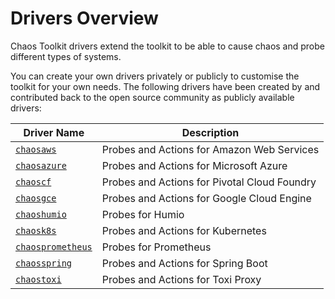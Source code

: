 # Drivers Overview

Chaos Toolkit drivers extend the toolkit to be able to cause chaos and probe different types of systems. 

You can create your own drivers privately or publicly to customise the toolkit for your own needs. The following drivers have been created by and contributed back to the open source community as publicly available drivers:

| Driver Name           | Description |
| --------------------- | ----------- |
| [`chaosaws`](./aws.md) | Probes and Actions for Amazon Web Services |
| [`chaosazure`](./azure.md) | Probes and Actions for Microsoft Azure |
| [`chaoscf`](./cloudfoundry.md) | Probes and Actions for Pivotal Cloud Foundry |
| [`chaosgce`](./gce.md) | Probes and Actions for Google Cloud Engine |
| [`chaoshumio`](./humio.md) | Probes for Humio |
| [`chaosk8s`](./kubernetes.md) | Probes and Actions for Kubernetes |
| [`chaosprometheus`](./prometheus.md) | Probes for Prometheus |
| [`chaosspring`](./spring.md) | Probes and Actions for Spring Boot |
| [`chaostoxi`](./toxiproxy.md) | Probes and Actions for Toxi Proxy |
